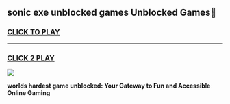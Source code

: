 
## sonic exe unblocked games Unblocked Games👋
<h3>
<a href="https://premium.freeplayer.one?title=sonic_exe_unblocked_games&ref=16F">CLICK TO PLAY</a></h3>
<hr>

<h3>
<a href="https://premium.freeplayer.one?title=sonic_exe_unblocked_games&ref=16F">CLICK 2 PLAY</a>
  
</h3>

<a href="https://premium.freeplayer.one?title=sonic_exe_unblocked_games&ref=16F/"><img src="https://clearcache.store/games.png"></a>


**worlds hardest game unblocked: Your Gateway to Fun and Accessible Online Gaming**
